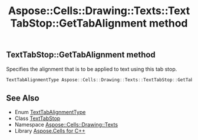 ﻿---
title: Aspose::Cells::Drawing::Texts::TextTabStop::GetTabAlignment method
linktitle: GetTabAlignment
second_title: Aspose.Cells for C++ API Reference
description: 'Aspose::Cells::Drawing::Texts::TextTabStop::GetTabAlignment method. Specifies the alignment that is to be applied to text using this tab stop in C++.'
type: docs
weight: 600
url: /cpp/aspose.cells.drawing.texts/texttabstop/gettabalignment/
---
## TextTabStop::GetTabAlignment method


Specifies the alignment that is to be applied to text using this tab stop.

```cpp
TextTabAlignmentType Aspose::Cells::Drawing::Texts::TextTabStop::GetTabAlignment()
```

## See Also

* Enum [TextTabAlignmentType](../../texttabalignmenttype/)
* Class [TextTabStop](../)
* Namespace [Aspose::Cells::Drawing::Texts](../../)
* Library [Aspose.Cells for C++](../../../)
